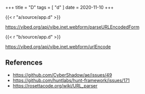 +++
title = "D"
tags = [ "d" ]
date = 2020-11-10
+++

{{< r "a/source/app.d" >}}

<https://vibed.org/api/vibe.inet.webform/parseURLEncodedForm>

{{< r "b/source/app.d" >}}

<https://vibed.org/api/vibe.inet.webform/urlEncode>

## References

- <https://github.com/CyberShadow/ae/issues/49>
- <https://github.com/huntlabs/hunt-framework/issues/171>
- <https://rosettacode.org/wiki/URL_parser>
